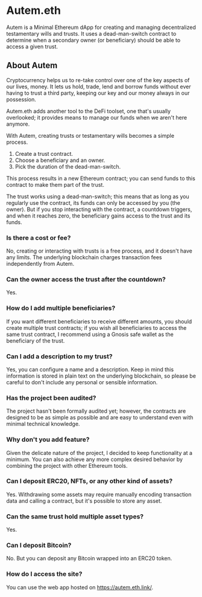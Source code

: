 # Autem.eth

Autem is a Minimal Ethereum dApp for creating and managing decentralized testamentary wills and trusts. It uses a dead-man-switch contract to determine when a secondary owner (or beneficiary) should be able to access a given trust.

## About Autem

Cryptocurrency helps us to re-take control over one of the key aspects of our lives, money. It lets us hold, trade, lend and borrow funds without ever having to trust a third party, keeping our key and our money always in our possession.

Autem.eth adds another tool to the DeFi toolset, one that's usually overlooked; it provides means to manage our funds when we aren't here anymore.

With Autem, creating trusts or testamentary wills becomes a simple process.

1) Create a trust contract.
2) Choose a beneficiary and an owner.
3) Pick the duration of the dead-man-switch.

This process results in a new Ethereum contract; you can send funds to this contract to make them part of the trust.

The trust works using a dead-man-switch; this means that as long as you regularly use the contract, its funds can only be accessed by you (the owner). But if you stop interacting with the contract, a countdown triggers, and when it reaches zero, the beneficiary gains access to the trust and its funds.

### Is there a cost or fee?
No, creating or interacting with trusts is a free process, and it doesn't have any limits. The underlying blockchain charges transaction fees independently from Autem.

### Can the owner access the trust after the countdown?
Yes.

### How do I add multiple beneficiaries?
If you want different beneficiaries to receive different amounts, you should create multiple trust contracts; if you wish all beneficiaries to access the same trust contract, I recommend using a Gnosis safe wallet as the beneficiary of the trust.

### Can I add a description to my trust?
Yes, you can configure a name and a description. Keep in mind this information is stored in plain text on the underlying blockchain, so please be careful to don't include any personal or sensible information.

### Has the project been audited?
The project hasn't been formally audited yet; however, the contracts are designed to be as simple as possible and are easy to understand even with minimal technical knowledge.

### Why don't you add <this> feature?
Given the delicate nature of the project, I decided to keep functionality at a minimum. You can also achieve any more complex desired behavior by combining the project with other Ethereum tools.

### Can I deposit ERC20, NFTs, or any other kind of assets?
Yes. Withdrawing some assets may require manually encoding transaction data and calling a contract, but it's possible to store any asset.

### Can the same trust hold multiple asset types?
Yes.

### Can I deposit Bitcoin?
No. But you can deposit any Bitcoin wrapped into an ERC20 token.

### How do I access the site?
You can use the web app hosted on https://autem.eth.link/.

